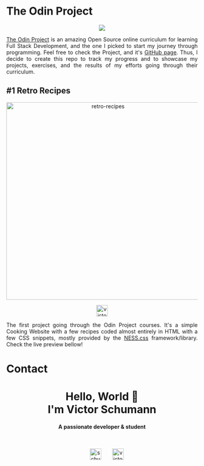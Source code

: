 # The Odin Project
<p align="center"><img src='https://progress-bar.dev/60?scale=100&width=300'/></p>



<p align="justify"><a href='https://www.theodinproject.com/about'>The Odin Project</a> is an amazing Open Source online curriculum for learning Full Stack Development, and the one I picked to start my journey through programming. Feel free to check the Project, and it's <a href='https://github.com/TheOdinProject/theodinproject'>GitHub page</a>. Thus, I decide to create this repo to track my progress and to showcase my projects, exercises, and the results of my efforts going through their curriculum.</p>

## #1 Retro Recipes
<p align="center"> 
<a href="https://victor-schumann.github.io/odin-project/retro-recipes" target="blank"><img align="center" src="https://i.imgur.com/gdRsCOd.png" alt="retro-recipes" height="auto" width="520"/></a>
</p>

<p align="center"> 
<a href="https://victor-schumann.github.io/odin-project/" target="blank"><img align="center" src="https://img.shields.io/badge/Odin_Project_I-retro recipes-000000?style=for-the-badge&logo=Forestry&logoColor=white" alt="victor-schumann" height="30" width="auto"/></a>
</p>

<p style='text-align: justify;'>The first project going through the Odin Project courses. It's a simple Cooking Website with a few recipes coded almost entirely in HTML with a few CSS snippets, mostly provided by the <a href='https://nostalgic-css.github.io/NES.css/'>NESS.css</a> framework/library. Check the live preview bellow!</p>

# Contact
<h1 align="center">Hello, World 👋 <br> I'm Victor Schumann</h1>
<h4 align="center">A passionate developer & student</h3><br>
<p align="center">
<a href="https://twitter.com/schumann_victor" target="blank"><img align="center" src="https://img.shields.io/badge/Twitter-1DA1F2?style=for-the-badge&logo=Twitter&logoColor=white" alt="schumann_victor" height="30" width="auto" hspace="25"/></a>
<a href="https://linkedin.com/in/victor-schumann" target="blank"><img align="center" src="https://img.shields.io/badge/LinkedIn-0A66C2?style=for-the-badge&logo=LinkedIn&logoColor=white" alt="victor-schumann" height="30" width="auto"/></a>
</p>
  

<!-- <p align="center"><a href="https://ko-fi.com/victorschumann"> <img src="https://cdn.ko-fi.com/cdn/kofi3.png?v=3" height="auto" width="160" alt="victor-schumann" /></a></p> -->